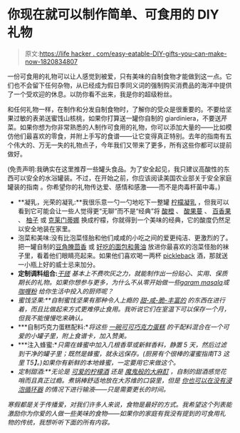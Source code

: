 # 你现在就可以制作简单、可食用的 DIY 礼物

> 原文:[https://life hacker . com/easy-eatable-DIY-gifts-you-can-make-now-1820834807](https://lifehacker.com/easy-edible-diy-gifts-you-can-make-now-1820834807)

一份可食用的礼物可以让人感觉到被爱，只有美味的自制食物才能做到这一点。它们也不会留下任何杂物，从已经成为假日季同义词的强制购买消费品的海洋中提供了一个受欢迎的休息。以防你看不出来，我是你的超级粉丝。

和任何礼物一样，在制作和分发自制食物时，了解你的受众是很重要的。不要给坚果过敏的表弟送蜜饯山核桃，如果你打算送一罐你自制的 giardiniera，不要送芹菜。如果你想为你非常熟悉的人制作可食用的礼物，你可以添加大量的——比如模仿他们最喜欢的零食，并附上手写的食谱——让它变得真正特别。去年的指南有五个伟大的、万无一失的礼物点子，今年我们又带来了更多，所有这些你都可以提前做好。

(免责声明:我确实在这里推荐一些罐头食品。为了安全起见，我只建议高酸性的东西可以安全的水浴罐装。不过，在开始之前，你应该阅读美国农业部关于安全家庭罐装的指南 。你希望你的礼物传达爱、感情和感激——而不是肉毒杆菌中毒。)

*   **凝乳，光荣的凝乳:**我很乐意一勺一勺地吃下一整罐 [柠檬凝乳](https://www.epicurious.com/recipes/food/views/lemon-curd-104568) ，但我可以看到它可能会让一些人觉得更“无聊”而不是“经典”将 [酸橙](https://www.saveur.com/article/Recipes/Key-Lime-Curd) 、 [酸果蔓](https://cooking.nytimes.com/recipes/1017817-cranberry-curd-tart) 、 [百香果](https://www.nigella.com/recipes/passionfruit-curd) 、 [柚子](https://www.bonappetit.com/recipe/doughnuts-with-grapefruit-curd-and-citrus-sugar) 或 [克莱门蒂娜](https://www.jamieoliver.com/recipes/fruit-recipes/clementine-curd/) 换成柠檬，你就得到一个美味的经典，它的酸度仍然足以安全地装在家里。
*   泡菜和美味:没有比泡菜怪胎和他们咸咸的小吃之间的爱更纯洁、更激烈的了。把一罐自制的[豆角](http://www.seriouseats.com/recipes/2012/06/spicy-dilly-beans-recipe.html)[腌茴香](https://food52.com/blog/9897-how-to-make-pickled-fennel) 或 [好吃的面包和黄油](https://smittenkitchen.com/2010/06/bread-and-butter-pickles/) 放进你最喜欢的泡菜怪胎的袜子里，看着他们眼睛亮起来。如果他们喜欢喝一两杯 [pickleback](https://en.wikipedia.org/wiki/Pickleback) 酒，那就送一小瓶上好的威士忌来加分。
*   **定制调料组合:***[干搓](https://skillet.lifehacker.com/four-simple-spice-rubs-you-can-make-in-five-minutes-or-1797698100) 基本上不费吹灰之力，就能制作出一份贴心、实用、保质期长的礼物。如果你想参与更多，为什么不从零开始做一些[garam masala](https://www.epicurious.com/recipes/food/views/garam-masala-240907)或 [咖喱粉](https://www.chowhound.com/recipes/curry-powder-10576) 给你生活中投入的厨师呢？*
*   ***蜜饯坚果:**自制蜜饯坚果有那种令人上瘾的 [甜-咸-脆-丰富的](https://smittenkitchen.com/2008/12/sugar-and-spice-candied-nuts/) 的东西在进行着，而且比做起来*方式*更难停止食用。我听说它们在室温下可以保存一个月，但我不能慢慢吃来确认。*
*   ***自制巧克力蛋糕配料:**将这些 [一碗可可巧克力蛋糕](https://skillet.lifehacker.com/these-one-bowl-cocoa-brownies-are-the-perfect-fix-for-b-1819284560#_ga=2.179030316.980518757.1511816679-144977662.1506607947) 的干配料混合在一个可爱的小罐子里，附上食谱卡，加入赞美。*
*   ***注入蜂蜜:**只需在蜂蜜中加入几根香草或新鲜香料，静置 5 天，然后过滤到干净的罐子里；既然是蜂蜜，就永远保存。(厨房有个很棒的灌蜜指南T3 这里 T5】。)如果你有新鲜的本地蜂蜜，一定要用它来做这个。*
*   ***定制甜酒:**无论是 [可爱的柠檬酒](https://skillet.lifehacker.com/you-can-sous-vide-bespoke-liqueur-in-mere-hours-1819224864) 还是 [魔鬼般的大麻酊](https://skillet.lifehacker.com/how-to-sous-vide-your-own-medical-marijuana-edibles-1772309487) ，自制的甜酒感觉*花哨*而且真正过瘾。煮锅棒舒适地放在大苏维的口袋里，但是 [你也可以在没有浸泡循环器](http://drinks.seriouseats.com/2013/04/5-common-mistakes-diy-infusions-homemade-liqueurs-spirits.html) 的情况下进行输液——只是需要更长的时间。*

*寒假都是关于传播爱，对我们许多人来说，食物是最好的方式。我希望这个列表能激励你为你爱的人做一些美味的食物——如果你的家庭有我没有提到的可食用礼物的传统，我想听听下面的所有内容。*